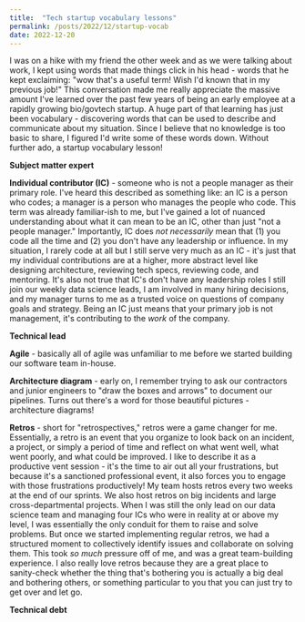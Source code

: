 ```yaml
---
title:  "Tech startup vocabulary lessons"
permalink: /posts/2022/12/startup-vocab
date: 2022-12-20
---
```


I was on a hike with my friend the other week and as we were talking about work, I kept using words that made things click in his head - words that he kept exclaiming: "wow that's a useful term! Wish I'd known that in my previous job!"
This conversation made me really appreciate the massive amount I've learned over the past few years of being an early employee at a rapidly growing bio/govtech startup.
A huge part of that learning has just been vocabulary - discovering words that can be used to describe and communicate about my situation.
Since I believe that no knowledge is too basic to share, I figured I'd write some of these words down.
Without further ado, a startup vocabulary lesson!

**Subject matter expert**

**Individual contributor (IC)** - someone who is not a people manager as their primary role. I've heard this described as something like: an IC is a person who codes; a manager is a person who manages the people who code.
This term was already familiar-ish to me, but I've gained a lot of nuanced understanding about what it can mean to be an IC, other than just "not a people manager." Importantly, IC does _not necessarily_ mean that (1) you code all the time and (2) you don't have any leadership or influence. In my situation, I rarely code at all but I still serve very much as an IC - it's just that my individual contributions are at a higher, more abstract level like designing architecture, reviewing tech specs, reviewing code, and mentoring. It's also not true that IC's don't have any leadership roles I still join our weekly data science leads, I am involved in many hiring decisions, and my manager turns to me as a trusted voice on questions of company goals and strategy. Being an IC just means that your primary job is not management, it's contributing to the _work_ of the company.
 
**Technical lead**

**Agile** - basically all of agile was unfamiliar to me before we started building our software team in-house.

**Architecture diagram** - early on, I remember trying to ask our contractors and junior engineers to "draw the boxes and arrows" to document our pipelines. Turns out there's a word for those beautiful pictures - architecture diagrams!

**Retros** - short for "retrospectives," retros were a game changer for me. Essentially, a retro is an event that you organize to look back on an incident, a project, or simply a period of time and reflect on what went well, what went poorly, and what could be improved. I like to describe it as a productive vent session - it's the time to air out all your frustrations, but because it's a sanctioned professional event, it also forces you to engage with those frustrations productively! 
My team hosts retros every two weeks at the end of our sprints. We also host retros on big incidents and large cross-departmental projects. 
When I was still the only lead on our data science team and managing four ICs who were in reality at or above my level, I was essentially the only conduit for them to raise and solve problems. But once we started implementing regular retros, we had a structured moment to collectively identify issues and collaborate on solving them. This took _so much_ pressure off of me, and was a great team-building experience. 
I also really love retros because they are a great place to sanity-check whether the thing that's bothering you is actually a big deal and bothering others, or something particular to you that you can just try to get over and let go.

**Technical debt**